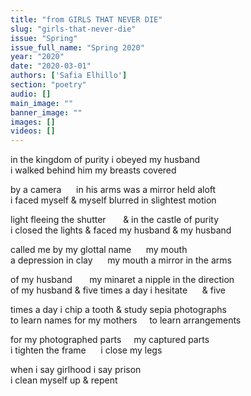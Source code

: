```yaml
---
title: "from GIRLS THAT NEVER DIE"
slug: "girls-that-never-die"
issue: "Spring"
issue_full_name: "Spring 2020"
year: "2020"
date: "2020-03-01"
authors: ['Safia Elhillo']
section: "poetry"
audio: []
main_image: ""
banner_image: ""
images: []
videos: []
---
```



in the kingdom of purity i obeyed my husband  
i walked behind him my breasts covered  

by a camera &nbsp;&nbsp;&nbsp;&nbsp; in his arms was a mirror held aloft  
i faced myself & myself blurred in slightest motion  

light fleeing the shutter &nbsp;&nbsp;&nbsp;&nbsp;&nbsp; & in the castle of purity  
i closed the lights & faced my husband & my husband  

called me by my glottal name &nbsp;&nbsp;&nbsp;&nbsp; my mouth  
a depression in clay &nbsp;&nbsp;&nbsp;&nbsp; my mouth a mirror in the arms  

of my husband &nbsp;&nbsp;&nbsp;&nbsp;&nbsp; my minaret a nipple in the direction  
of my husband & five times a day i hesitate &nbsp;&nbsp;&nbsp;&nbsp; & five  

times a day i chip a tooth & study sepia photographs  
to learn names for my mothers &nbsp;&nbsp;&nbsp; to learn arrangements  

for my photographed parts &nbsp;&nbsp;&nbsp; my captured parts  
i tighten the frame &nbsp;&nbsp;&nbsp;&nbsp; i close my legs  

when i say girlhood i say prison  
i clean myself up & repent  

